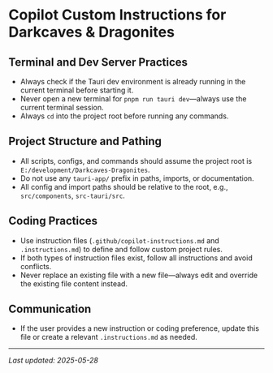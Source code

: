 # Copilot Custom Instructions for Darkcaves & Dragonites

## Terminal and Dev Server Practices

- Always check if the Tauri dev environment is already running in the current terminal before starting it.
- Never open a new terminal for `pnpm run tauri dev`—always use the current terminal session.
- Always `cd` into the project root before running any commands.

## Project Structure and Pathing

- All scripts, configs, and commands should assume the project root is `E:/development/Darkcaves-Dragonites`.
- Do not use any `tauri-app/` prefix in paths, imports, or documentation.
- All config and import paths should be relative to the root, e.g., `src/components`, `src-tauri/src`.

## Coding Practices

- Use instruction files (`.github/copilot-instructions.md` and `.instructions.md`) to define and follow custom project rules.
- If both types of instruction files exist, follow all instructions and avoid conflicts.
- Never replace an existing file with a new file—always edit and override the existing file content instead.

## Communication

- If the user provides a new instruction or coding preference, update this file or create a relevant `.instructions.md` as needed.

---

_Last updated: 2025-05-28_
